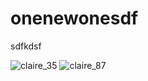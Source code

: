 # onenewonesdf


sdfkdsf

![claire_35](https://github.com/OneHundreds/onenewone/assets/81585972/e29299ad-1407-440f-a912-d12b07185210)
![claire_87](https://github.com/OneHundreds/onenewone/assets/81585972/4f371850-d08d-41ce-b591-4476df9bf96b)

